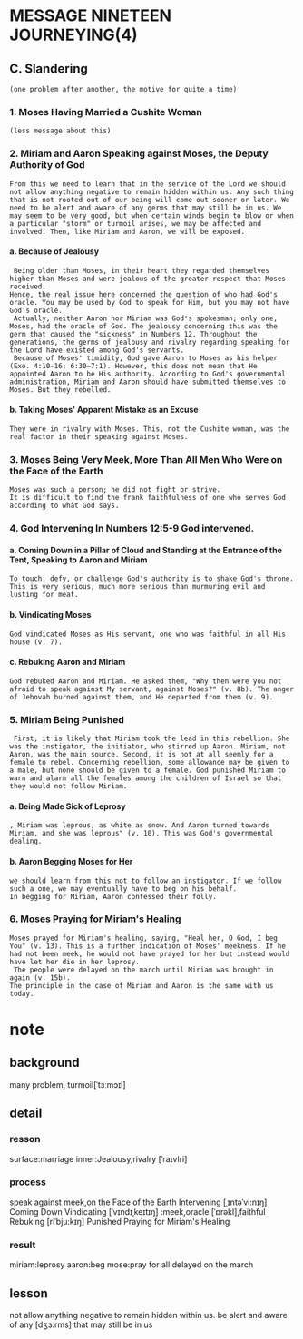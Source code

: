 # MESSAGE NINETEEN JOURNEYING(4)

## C. Slandering
	(one problem after another, the motive for quite a time)
### 1. Moses Having Married a Cushite Woman
	(less message about this)
### 2. Miriam and Aaron Speaking against Moses, the Deputy Authority of God
	From this we need to learn that in the service of the Lord we should not allow anything negative to remain hidden within us. Any such thing that is not rooted out of our being will come out sooner or later. We need to be alert and aware of any germs that may still be in us. We may seem to be very good, but when certain winds begin to blow or when a particular "storm" or turmoil arises, we may be affected and involved. Then, like Miriam and Aaron, we will be exposed.
#### a. Because of Jealousy
	 Being older than Moses, in their heart they regarded themselves higher than Moses and were jealous of the greater respect that Moses received. 
	Hence, the real issue here concerned the question of who had God's oracle. You may be used by God to speak for Him, but you may not have God's oracle.
	 Actually, neither Aaron nor Miriam was God's spokesman; only one, Moses, had the oracle of God. The jealousy concerning this was the germ that caused the "sickness" in Numbers 12. Throughout the generations, the germs of jealousy and rivalry regarding speaking for the Lord have existed among God's servants.
	 Because of Moses' timidity, God gave Aaron to Moses as his helper (Exo. 4:10-16; 6:30—7:1). However, this does not mean that He appointed Aaron to be His authority. According to God's governmental administration, Miriam and Aaron should have submitted themselves to Moses. But they rebelled.
#### b. Taking Moses' Apparent Mistake as an Excuse
	They were in rivalry with Moses. This, not the Cushite woman, was the real factor in their speaking against Moses.
### 3. Moses Being Very Meek, More Than All Men Who Were on the Face of the Earth
	Moses was such a person; he did not fight or strive.
	It is difficult to find the frank faithfulness of one who serves God according to what God says.
### 4. God Intervening In Numbers 12:5-9 God intervened.
#### a. Coming Down in a Pillar of Cloud and Standing at the Entrance of the Tent, Speaking to Aaron and Miriam
	To touch, defy, or challenge God's authority is to shake God's throne. This is very serious, much more serious than murmuring evil and lusting for meat.
#### b. Vindicating Moses
	God vindicated Moses as His servant, one who was faithful in all His house (v. 7). 
#### c. Rebuking Aaron and Miriam
	God rebuked Aaron and Miriam. He asked them, "Why then were you not afraid to speak against My servant, against Moses?" (v. 8b). The anger of Jehovah burned against them, and He departed from them (v. 9).
### 5. Miriam Being Punished
	 First, it is likely that Miriam took the lead in this rebellion. She was the instigator, the initiator, who stirred up Aaron. Miriam, not Aaron, was the main source. Second, it is not at all seemly for a female to rebel. Concerning rebellion, some allowance may be given to a male, but none should be given to a female. God punished Miriam to warn and alarm all the females among the children of Israel so that they would not follow Miriam.
#### a. Being Made Sick of Leprosy
	, Miriam was leprous, as white as snow. And Aaron turned towards Miriam, and she was leprous" (v. 10). This was God's governmental dealing.
#### b. Aaron Begging Moses for Her
	we should learn from this not to follow an instigator. If we follow such a one, we may eventually have to beg on his behalf.
	In begging for Miriam, Aaron confessed their folly. 
### 6. Moses Praying for Miriam's Healing
	Moses prayed for Miriam's healing, saying, "Heal her, O God, I beg You" (v. 13). This is a further indication of Moses' meekness. If he had not been meek, he would not have prayed for her but instead would have let her die in her leprosy. 
	 The people were delayed on the march until Miriam was brought in again (v. 15b). 
	The principle in the case of Miriam and Aaron is the same with us today. 

# note 
## background
many problem, 
turmoil[ˈtɜːmɔɪl]
## detail
### resson
surface:marriage
inner:Jealousy,rivalry [ˈraɪvlri]
### process
speak against
meek,on the Face of the Earth
Intervening  [ˌɪntəˈvi:nɪŋ]
	Coming Down
	Vindicating [ˈvɪndɪˌkeɪtɪŋ] :meek,oracle  [ˈɒrəkl],faithful
	Rebuking [riˈbju:kɪŋ]
	Punished
Praying for Miriam's Healing
### result
miriam:leprosy
aaron:beg
mose:pray for
all:delayed on the march 
## lesson
not allow anything negative to remain hidden within us.
be alert and aware of any [dʒɜ:rms] that may still be in us